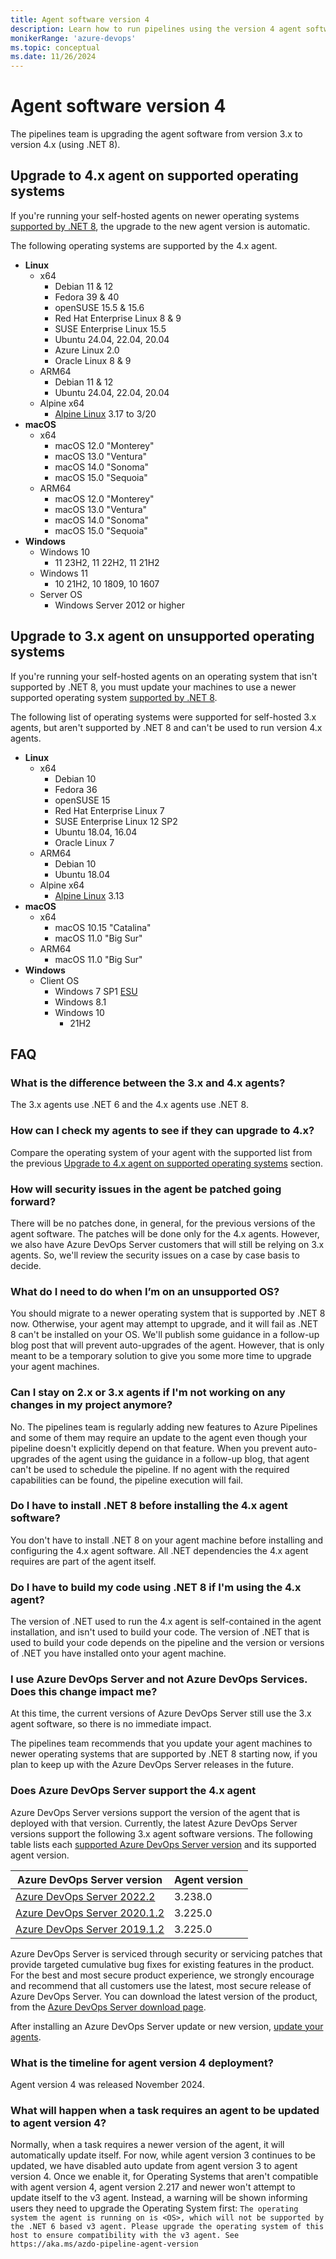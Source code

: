 ```yaml
---
title: Agent software version 4
description: Learn how to run pipelines using the version 4 agent software.
monikerRange: 'azure-devops'
ms.topic: conceptual
ms.date: 11/26/2024
---
```


# Agent software version 4


The pipelines team is upgrading the agent software from version 3.x to version 4.x (using .NET 8).

## Upgrade to 4.x agent on supported operating systems

If you're running your self-hosted agents on newer operating systems [supported by .NET 8](https://github.com/dotnet/core/blob/main/release-notes/8.0/supported-os.md#net-8---supported-os-versions), the upgrade to the new agent version is automatic.

The following operating systems are supported by the 4.x agent.

* **Linux**
  * x64
    * Debian 11 & 12
    * Fedora 39 & 40
    * openSUSE 15.5 & 15.6
    * Red Hat Enterprise Linux 8 & 9
    * SUSE Enterprise Linux 15.5
    * Ubuntu 24.04, 22.04, 20.04
    * Azure Linux 2.0
    * Oracle Linux 8 & 9
  * ARM64
    * Debian 11 & 12
    * Ubuntu 24.04, 22.04, 20.04
  * Alpine x64
    * [Alpine Linux](https://alpinelinux.org/) 3.17 to 3/20
* **macOS**
  * x64
    * macOS 12.0 "Monterey"
    * macOS 13.0 "Ventura"
    * macOS 14.0 "Sonoma"
    * macOS 15.0 "Sequoia"
  * ARM64
    * macOS 12.0 "Monterey"
    * macOS 13.0 "Ventura"
    * macOS 14.0 "Sonoma"
    * macOS 15.0 "Sequoia"
* **Windows**
    * Windows 10
      * 11 23H2, 11 22H2, 11 21H2
    * Windows 11
      * 10 21H2, 10 1809, 10 1607
  * Server OS
    * Windows Server 2012 or higher

## Upgrade to 3.x agent on unsupported operating systems

If you're running your self-hosted agents on an operating system that isn't supported by .NET 8, you must update your machines to use a newer supported operating system [supported by .NET 8](https://github.com/dotnet/core/blob/main/release-notes/8.0/supported-os.md#net-8---supported-os-versions).

The following list of operating systems were supported for self-hosted 3.x agents, but aren't supported by .NET 8 and can't be used to run version 4.x agents.

* **Linux**
  * x64
    * Debian 10
    * Fedora 36
    * openSUSE 15
    * Red Hat Enterprise Linux 7
    * SUSE Enterprise Linux 12 SP2
    * Ubuntu 18.04, 16.04
    * Oracle Linux 7
  * ARM64
    * Debian 10
    * Ubuntu 18.04
  * Alpine x64
    * [Alpine Linux](https://alpinelinux.org/) 3.13
* **macOS**
  * x64
    * macOS 10.15 "Catalina"
    * macOS 11.0 "Big Sur"
  * ARM64
    * macOS 11.0 "Big Sur"
* **Windows**
  * Client OS
    * Windows 7 SP1 [ESU](/troubleshoot/windows-client/windows-7-eos-faq/windows-7-extended-security-updates-faq)
    * Windows 8.1
    * Windows 10
      * 21H2

## FAQ

### What is the difference between the 3.x and 4.x agents?

The 3.x agents use .NET 6 and the 4.x agents use .NET 8.

### How can I check my agents to see if they can upgrade to 4.x?

Compare the operating system of your agent with the supported list from the previous [Upgrade to 4.x agent on supported operating systems](#upgrade-to-4x-agent-on-supported-operating-systems) section.

### How will security issues in the agent be patched going forward?

There will be no patches done, in general, for the previous versions of the agent software. The patches will be done only for the 4.x agents. However, we also have Azure DevOps Server customers that will still be relying on 3.x agents. So, we'll review the security issues on a case by case basis to decide.

### What do I need to do when I’m on an unsupported OS?

You should migrate to a newer operating system that is supported by .NET 8 now. Otherwise, your agent may attempt to upgrade, and it will fail as .NET 8 can't be installed on your OS. We'll publish some guidance in a follow-up blog post that will prevent auto-upgrades of the agent. However, that is only meant to be a temporary solution to give you some more time to upgrade your agent machines.

### Can I stay on 2.x or 3.x agents if I'm not working on any changes in my project anymore?

No. The pipelines team is regularly adding new features to Azure Pipelines and some of them may require an update to the agent even though your pipeline doesn't explicitly depend on that feature. When you prevent auto-upgrades of the agent using the guidance in a follow-up blog, that agent can't be used to schedule the pipeline. If no agent with the required capabilities can be found, the pipeline execution will fail.

### Do I have to install .NET 8 before installing the 4.x agent software?

You don't have to install .NET 8 on your agent machine before installing and configuring the 4.x agent software. All .NET dependencies the 4.x agent requires are part of the agent itself.

### Do I have to build my code using .NET 8 if I'm using the 4.x agent?

The version of .NET used to run the 4.x agent is self-contained in the agent installation, and isn't used to build your code. The version of .NET that is used to build your code depends on the pipeline and the version or versions of .NET you have installed onto your agent machine. 

### I use Azure DevOps Server and not Azure DevOps Services. Does this change impact me?

At this time, the current versions of Azure DevOps Server still use the 3.x agent software, so there is no immediate impact.

The pipelines team recommends that you update your agent machines to newer operating systems that are supported by .NET 8 starting now, if you plan to keep up with the Azure DevOps Server releases in the future.

### Does Azure DevOps Server support the 4.x agent

Azure DevOps Server versions support the version of the agent that is deployed with that version. Currently, the latest Azure DevOps Server versions support the following 3.x agent software versions. The following table lists each [supported Azure DevOps Server version](/azure/devops/server/install/servicing#supported-versions) and its supported agent version.

| Azure DevOps Server version | Agent version |
|-----------------------------|---------------|
| [Azure DevOps Server 2022.2](/azure/devops/server/release-notes/azuredevops2022u2) | 3.238.0 |
| [Azure DevOps Server 2020.1.2](/azure/devops/server/release-notes/azuredevops2020u1) | 3.225.0 |
| [Azure DevOps Server 2019.1.2](/azure/devops/server/release-notes/azuredevops2019u1) | 3.225.0 |

Azure DevOps Server is serviced through security or servicing patches that provide targeted cumulative bug fixes for existing features in the product. For the best and most secure product experience, we strongly encourage and recommend that all customers use the latest, most secure release of Azure DevOps Server. You can download the latest version of the product, from the [Azure DevOps Server download page](/azure/devops/server/download/azuredevopsserver).

After installing an Azure DevOps Server update or new version, [update your agents](/azure/devops/pipelines/agents/agents#to-update-self-hosted-agents).

### What is the timeline for agent version 4 deployment?

Agent version 4 was released November 2024.

### What will happen when a task requires an agent to be updated to agent version 4?

Normally, when a task requires a newer version of the agent, it will automatically update itself. For now, while agent version 3 continues to be updated, we have disabled auto update from agent version 3 to agent version 4. Once we enable it, for Operating Systems that aren't compatible with agent version 4, agent version 2.217 and newer won't attempt to update itself to the v3 agent. Instead, a warning will be shown informing users they need to upgrade the Operating System first: `The operating system the agent is running on is <OS>, which will not be supported by the .NET 6 based v3 agent. Please upgrade the operating system of this host to ensure compatibility with the v3 agent. See https://aka.ms/azdo-pipeline-agent-version`
